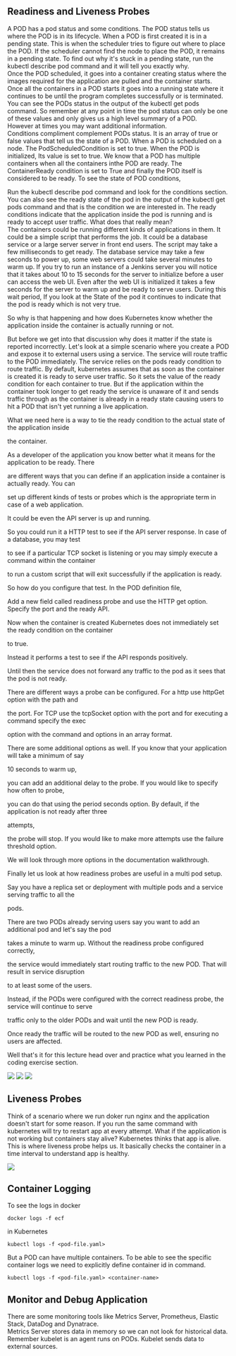 ## Readiness and Liveness Probes
A POD has a pod status and some conditions. The POD status tells us where the POD is in its lifecycle.
When a POD is first created it is in a pending state.
This is when the scheduler tries to figure out where to place the POD.
If the scheduler cannot find the node to place the POD, it remains in a pending state. To find out why it's stuck
in a pending state, run the kubectl describe pod command and it will tell you exactly why.
<br>
Once the POD scheduled, it goes into a container creating status where the images required for
the application are pulled and the container starts.
<br>
Once all the containers in a POD starts it goes into a running state where it continues to be until
the program completes successfully or is terminated.
<br>
You can see the PODs status in the output of the kubectl get pods command.
So remember at any point in time the pod status can only be one of these values and only gives us a
high level summary of a POD.
<br>
However at times you may want additional information. 
<br>
Conditions compliment complement PODs status.
It is an array of true or false values that tell us the state of a POD. When a POD is scheduled on
a node.
The PodScheduledCondition is set to true. When the POD is initialized, Its value is set to true.
We know that a POD has multiple containers when all the containers inthe POD are ready. The ContainerReady condition is set to True and finally the POD itself is considered to be ready. To see the state
of POD conditions,

Run the kubectl describe pod command and look for the conditions section.
You can also see the ready state of the pod in the output of the kubectl get pods command and
that is the condition we are interested in.
The ready conditions indicate that the application inside the pod is running and is ready to accept user traffic.
What does that really mean?
<br>
The containers could be running different kinds of applications in them.
It could be a simple script that performs the job.
It could be a database service or a large server server in front end users.
The script may take a few milliseconds to get ready.
The database service may take a few seconds to power up, some web servers could take several minutes
to warm up. If you try to run an instance of a Jenkins server you will notice that it takes about 10 to 15
seconds for the server to initialize before a user can access the web UI.
Even after the web UI is initialized it takes a few seconds for the server to warm up and be ready to
serve users. During this wait period,
If you look at the State of the pod it continues to indicate that the pod is ready which is not very
true.

So why is that happening and how does Kubernetes know whether the application inside the container
is actually running or not.

But before we get into that discussion why does it matter if the state is reported incorrectly.
Let's look at a simple scenario where you create a POD and expose it to external users using a service.
The service will route traffic to the POD immediately.
The service relies on the pods ready condition to route traffic. By default,
kubernetes assumes that as soon as the container is created it is ready to serve user traffic.
So it sets the value of the ready condition for each container to true.
But if the application within the container took longer to get ready the service is unaware of it and
sends traffic through as the container is already in a ready state causing users to hit a POD that
isn't yet running a live application.

What we need here is a way to tie the ready condition to the actual state of the application inside

the container.

As a developer of the application you know better what it means for the application to be ready. There

are different ways that you can define if an application inside a container is actually ready. You can

set up different kinds of tests or probes which is the appropriate term in case of a web application.

It could be even the API server is up and running.

So you could run it a HTTP test to see if the API server response. In case of a database, you may test

to see if a particular TCP socket is listening or you may simply execute a command within the container

to run a custom script that will exit successfully if the application is ready.

So how do you configure that test. In the POD definition file,

Add a new field called readiness probe and use the HTTP get option. Specify the port and the ready API.

Now when the container is created Kubernetes does not immediately set the ready condition on the container

to true.

Instead it performs a test to see if the API responds positively.

Until then the service does not forward any traffic to the pod as it sees that the pod is not ready.

There are different ways a probe can be configured. For a http use httpGet option with the path and

the port. For TCP use the tcpSocket option with the port and for executing a command specify the exec

option with the command and options in an array format.

There are some additional options as well. If you know that your application will take a minimum of say

10 seconds to warm up,

you can add an additional delay to the probe. If you would like to specify how often to probe,

you can do that using the period seconds option. By default, if the application is not ready after three

attempts,

the probe will stop. If you would like to make more attempts use the failure threshold option.

We will look through more options in the documentation walkthrough.

Finally let us look at how readiness probes are useful in a multi pod setup.

Say you have a replica set or deployment with multiple pods and a service serving traffic to all the

pods.

There are two PODs already serving users say you want to add an additional pod and let's say the pod

takes a minute to warm up. Without the readiness probe configured correctly,

the service would immediately start routing traffic to the new POD. That will result in service disruption

to at least some of the users.

Instead, if the PODs were configured with the correct readiness probe, the service will continue to serve

traffic only to the older PODs and wait until the new POD is ready.

Once ready the traffic will be routed to the new POD as well, ensuring no users are affected.

Well that's it for this lecture head over and practice what you learned in the coding exercise section.

![](../images/5.PNG)
![](../images/6.PNG)
![](../images/7.PNG)

## Liveness Probes
Think of a scenario where we run doker run nginx and the application doesn't start for some reason.
If you run the same command with kubernetes will try to restart app at every attempt.
What if the application is not working but containers stay alive? Kubernetes thinks that
app is alive. This is where liveness probe helps us.
It basically checks the container in a time interval to understand app is healthy.

![](../images/8.PNG)

## Container Logging
To see the logs in docker
```
docker logs -f ecf
```
in Kubernetes
```
kubectl logs -f <pod-file.yaml>
```

But a POD can have multiple containers. To be able to see the specific container logs
we need to explicitly define container id in command.

```
kubectl logs -f <pod-file.yaml> <container-name>
```
## Monitor and Debug Application
There are some monitoring tools like
Metrics Server, Prometheus, Elastic Stack, DataDog and Dynatrace.
<br>
Metrics Server stores data in memory so we can not look for historical data.
Remember kubelet is an agent runs on PODs. Kubelet sends data to external sources.